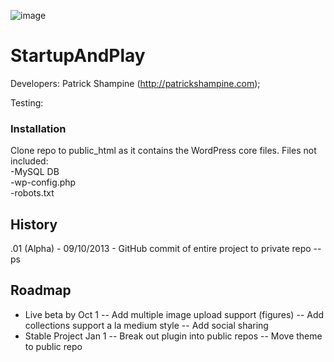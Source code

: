 ![image](http://startupandplay.com/wp-content/uploads/2012/10/cropped-logo_path.png)

StartupAndPlay
==============

Developers: Patrick Shampine (http://patrickshampine.com);

Testing: 

### Installation

Clone repo to public_html as it contains the WordPress core files.
Files not included:  
-MySQL DB  
-wp-config.php  
-robots.txt  

History
-------

.01 (Alpha) - 09/10/2013 - GitHub commit of entire project to private repo -- ps

Roadmap
-------

- Live beta by Oct 1
-- Add multiple image upload support (figures)
-- Add collections support a la medium style
-- Add social sharing 
- Stable Project Jan 1
-- Break out plugin into public repos
-- Move theme to public repo